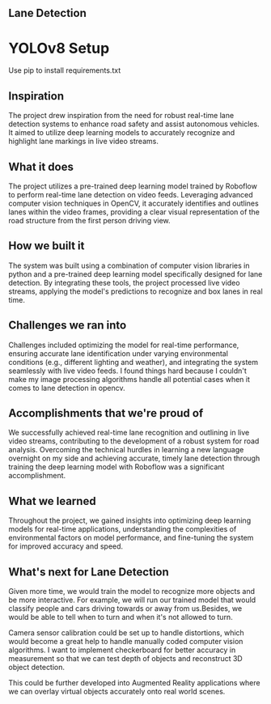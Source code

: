 ## Lane Detection

# YOLOv8 Setup
Use pip to install requirements.txt

## Inspiration
The project drew inspiration from the need for robust real-time lane detection systems to enhance road safety and assist autonomous vehicles. It aimed to utilize deep learning models to accurately recognize and highlight lane markings in live video streams.

## What it does
The project utilizes a pre-trained deep learning model trained by Roboflow to perform real-time lane detection on video feeds. Leveraging advanced computer vision techniques in OpenCV, it accurately identifies and outlines lanes within the video frames, providing a clear visual representation of the road structure from the first person driving view.

## How we built it
The system was built using a combination of computer vision libraries in python and a pre-trained deep learning model specifically designed for lane detection. By integrating these tools, the project processed live video streams, applying the model's predictions to recognize and box lanes in real time.

## Challenges we ran into
Challenges included optimizing the model for real-time performance, ensuring accurate lane identification under varying environmental conditions (e.g., different lighting and weather), and integrating the system seamlessly with live video feeds. I found things hard because I couldn't make my image processing algorithms handle all potential cases when it comes to lane detection in opencv.

## Accomplishments that we're proud of
We successfully achieved real-time lane recognition and outlining in live video streams, contributing to the development of a robust system for road analysis. Overcoming the technical hurdles in learning a new language overnight on my side and achieving accurate, timely lane detection through training the deep learning model with Roboflow was a significant accomplishment.

## What we learned
Throughout the project, we gained insights into optimizing deep learning models for real-time applications, understanding the complexities of environmental factors on model performance, and fine-tuning the system for improved accuracy and speed. 

## What's next for Lane Detection
Given more time, we would train the model to recognize more objects and be more interactive. For example, we will run our trained model that would classify people and cars driving towards or away from us.Besides, we would be able to tell when to turn and when it's not allowed to turn.

Camera sensor calibration could be set up to handle distortions, which would become a great help to handle manually coded computer vision algorithms. I want to implement checkerboard for better accuracy in measurement so that we can test depth of objects and reconstruct 3D object detection. 

This could be further developed into Augmented Reality applications where we can overlay virtual objects accurately onto real world scenes.
